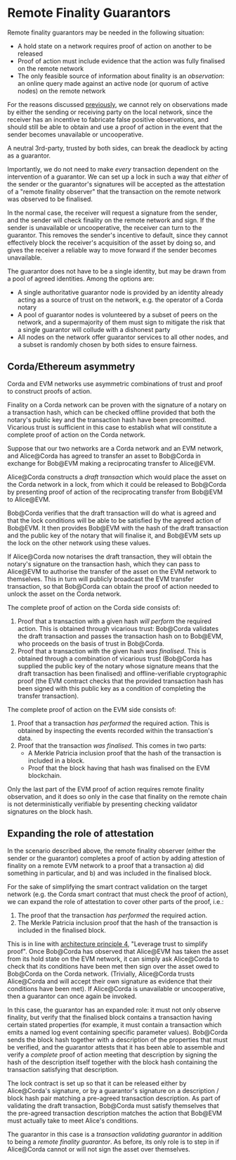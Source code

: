 # Remote Finality Guarantors

Remote finality guarantors may be needed in the following situation:

* A hold state on a network requires proof of action on another to be released
* Proof of action must include evidence that the action was fully finalised on the remote network
* The only feasible source of information about finality is an _observation_: an online query made against an active node (or quorum of active nodes) on the remote network

For the reasons discussed [previously](vicarious_trust.md), we cannot rely on observations made by either the sending or receiving party on the local network, since the receiver has an incentive to fabricate false positive observations, and should still be able to obtain and use a proof of action in the event that the sender becomes unavailable or uncooperative.

A neutral 3rd-party, trusted by both sides, can break the deadlock by acting as a guarantor.

Importantly, we do not need to make _every_ transaction dependent on the intervention of a guarantor. We can set up a lock in such a way that _either_ of the sender or the guarantor's signatures will be accepted as the attestation of a "remote finality observer" that the transaction on the remote network was observed to be finalised.

In the normal case, the receiver will request a signature from the sender, and the sender will check finality on the remote network and sign. If the sender is unavailable or uncooperative, the receiver can turn to the guarantor. This removes the sender's incentive to default, since they cannot effectively block the receiver's acquisition of the asset by doing so, and gives the receiver a reliable way to move forward if the sender becomes unavailable.

The guarantor does not have to be a single identity, but may be drawn from a pool of agreed identities. Among the options are:

* A single authoritative guarantor node is provided by an identity already acting as a source of trust on the network, e.g. the operator of a Corda notary
* A pool of guarantor nodes is volunteered by a subset of peers on the network, and a supermajority of them must sign to mitigate the risk that a single guarantor will collude with a dishonest party
* All nodes on the network offer guarantor services to all other nodes, and a subset is randomly chosen by both sides to ensure fairness.

## Corda/Ethereum asymmetry

Corda and EVM networks use asymmetric combinations of trust and proof to construct proofs of action.

Finality on a Corda network can be proven with the signature of a notary on a transaction hash, which can be checked offline provided that both the notary's public key and the transaction hash have been precomitted. Vicarious trust is sufficient in this case to establish what will constitute a complete proof of action on the Corda network.

Suppose that our two networks are a Corda network and an EVM network, and Alice@Corda has agreed to transfer an asset to Bob@Corda in exchange for Bob@EVM making a reciprocating transfer to Alice@EVM.

Alice@Corda constructs a _draft transaction_ which would place the asset on the Corda network in a lock, from which it could be released to Bob@Corda by presenting proof of action of the reciprocating transfer from Bob@EVM to Alice@EVM.

Bob@Corda verifies that the draft transaction will do what is agreed and that the lock conditions will be able to be satisfied by the agreed action of Bob@EVM. It then provides Bob@EVM with the hash of the draft transaction and the public key of the notary that will finalise it, and Bob@EVM sets up the lock on the other network using these values.

If Alice@Corda now notarises the draft transaction, they will obtain the notary's signature on the transaction hash, which they can pass to Alice@EVM to authorise the transfer of the asset on the EVM network to themselves. This in turn will publicly broadcast the EVM transfer transaction, so that Bob@Corda can obtain the proof of action needed to unlock the asset on the Corda network.

The complete proof of action on the Corda side consists of:

1. Proof that a transaction with a given hash _will perform_ the required action. This is obtained through vicarious trust: Bob@Corda validates the draft transaction and passes the transaction hash on to Bob@EVM, who proceeds on the basis of trust in Bob@Corda.
2. Proof that a transaction with the given hash _was finalised_. This is obtained through a combination of vicarious trust (Bob@Corda has supplied the public key of the notary whose signature means that the draft transaction has been finalised) and offline-verifiable cryptographic proof (the EVM contract checks that the provided transaction hash has been signed with this public key as a condition of completing the transfer transaction).

The complete proof of action on the EVM side consists of:

1. Proof that a transaction _has performed_ the required action. This is obtained by inspecting the events recorded within the transaction's data.
2. Proof that the transaction _was finalised_. This comes in two parts:
    * A Merkle Patricia inclusion proof that the hash of the transaction is included in a block.
    * Proof that the block having that hash was finalised on the EVM blockchain.

Only the last part of the EVM proof of action requires remote finality observation, and it does so only in the case that finality on the remote chain is not deterministically verifiable by presenting checking validator signatures on the block hash.


## Expanding the role of attestation

In the scenario described above, the remote finality observer (either the sender or the guarantor) completes a proof of action by adding attestion of finality on a remote EVM network to a proof that a transaction a) did something in particular, and b) and was included in the finalised block.

For the sake of simplifying the smart contract validation on the target network (e.g. the Corda smart contract that must check the proof of action), we can expand the role of attestation to cover other parts of the proof, i.e.:

1. The proof that the transaction _has performed_ the required action.
2. The Merkle Patricia inclusion proof that the hash of the transaction is included in the finalised block.

This is in line with [architecture principle 4](architecture_principles.md), "Leverage trust to simplify proof". Once Bob@Corda has observed that Alice@EVM has taken the asset from its hold state on the EVM network, it can simply ask Alice@Corda to check that its conditions have been met then sign over the asset owed to Bob@Corda on the Corda network. (Trivially, Alice@Corda trusts Alice@Corda and will accept their own signature as evidence that their conditions have been met). If Alice@Corda is unavailable or uncooperative, then a guarantor can once again be invoked.

In this case, the guarantor has an expanded role: it must not only observe finality, but verify that the finalised block contains a transaction having certain stated properties (for example, it must contain a transaction which emits a named log event containing specific parameter values). Bob@Corda sends the block hash together with a description of the properties that must be verified, and the guarantor attests that it has been able to assemble and verify a _complete_ proof of action meeting that description by signing the hash of the description itself together with the block hash containing the transaction satisfying that description.

The lock contract is set up so that it can be released either by Alice@Corda's signature, or by a guarantor's signature on a description / block hash pair matching a pre-agreed transaction description. As part of validating the draft transaction, Bob@Corda must satisfy themselves that the pre-agreed transaction description matches the action that Bob@EVM must actually take to meet Alice's conditions.

The guarantor in this case is a _transaction validating guarantor_ in addition to being a _remote finality guarantor_. As before, its only role is to step in if Alice@Corda cannot or will not sign the asset over themselves.
